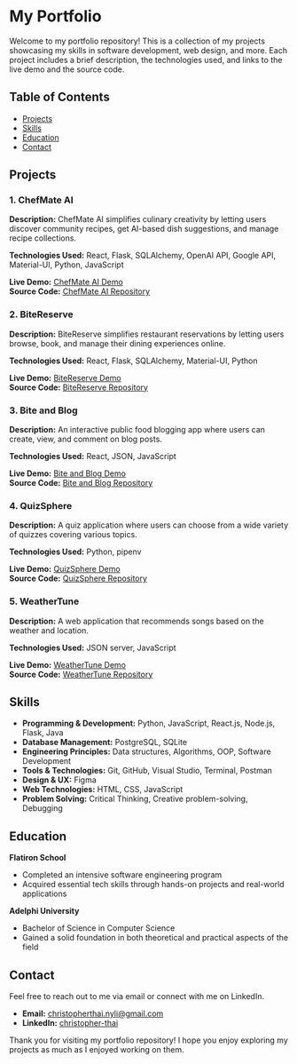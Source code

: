 # My Portfolio

Welcome to my portfolio repository! This is a collection of my projects showcasing my skills in software development, web design, and more. Each project includes a brief description, the technologies used, and links to the live demo and the source code.

## Table of Contents

- [Projects](#projects)
- [Skills](#skills)
- [Education](#education)
- [Contact](#contact)

## Projects

### 1. ChefMate AI

**Description:** ChefMate AI simplifies culinary creativity by letting users discover community recipes, get AI-based dish suggestions, and manage recipe collections.

**Technologies Used:** React, Flask, SQLAlchemy, OpenAI API, Google API, Material-UI, Python, JavaScript

**Live Demo:** [ChefMate AI Demo](https://www.loom.com/share/c7efc0edbe1e4608a72ddc42704e2b0b?sid=b7aa1d80-343c-408b-9e6b-cc5ae3abd733)  
**Source Code:** [ChefMate AI Repository](https://github.com/christopherthai/chefmate-ai)

### 2. BiteReserve

**Description:** BiteReserve simplifies restaurant reservations by letting users browse, book, and manage their dining experiences online.

**Technologies Used:** React, Flask, SQLAlchemy, Material-UI, Python

**Live Demo:** [BiteReserve Demo](https://www.loom.com/share/c6193b9425c44bdd88570f82be8c2544?sid=7347ff81-0f6c-4201-b349-a9202940ad83)  
**Source Code:** [BiteReserve Repository](https://github.com/christopherthai/bite-reserve)

### 3. Bite and Blog

**Description:** An interactive public food blogging app where users can create, view, and comment on blog posts.

**Technologies Used:** React, JSON, JavaScript

**Live Demo:** [Bite and Blog Demo](https://www.loom.com/share/05b7739feda44cfaae30379ae6d15c5d?sid=4422aff3-7dec-4e5f-9c9e-b0ecb0956b56)  
**Source Code:** [Bite and Blog Repository](https://github.com/christopherthai/bite-and-blog)

### 4. QuizSphere

**Description:** A quiz application where users can choose from a wide variety of quizzes covering various topics.

**Technologies Used:** Python, pipenv

**Live Demo:** [QuizSphere Demo](#)  
**Source Code:** [QuizSphere Repository](#)

### 5. WeatherTune

**Description:** A web application that recommends songs based on the weather and location.

**Technologies Used:** JSON server, JavaScript

**Live Demo:** [WeatherTune Demo](#)  
**Source Code:** [WeatherTune Repository](#)

## Skills

- **Programming & Development:** Python, JavaScript, React.js, Node.js, Flask, Java
- **Database Management:** PostgreSQL, SQLite
- **Engineering Principles:** Data structures, Algorithms, OOP, Software Development
- **Tools & Technologies:** Git, GitHub, Visual Studio, Terminal, Postman
- **Design & UX:** Figma
- **Web Technologies:** HTML, CSS, JavaScript
- **Problem Solving:** Critical Thinking, Creative problem-solving, Debugging

## Education

**Flatiron School**

- Completed an intensive software engineering program
- Acquired essential tech skills through hands-on projects and real-world applications

**Adelphi University**

- Bachelor of Science in Computer Science
- Gained a solid foundation in both theoretical and practical aspects of the field

## Contact

Feel free to reach out to me via email or connect with me on LinkedIn.

- **Email:** [christopherthai.nyli@gmail.com](mailto:christopherthai.nyli@gmail.com)
- **LinkedIn:** [christopher-thai](https://www.linkedin.com/in/christopher-thai/)

Thank you for visiting my portfolio repository! I hope you enjoy exploring my projects as much as I enjoyed working on them.
